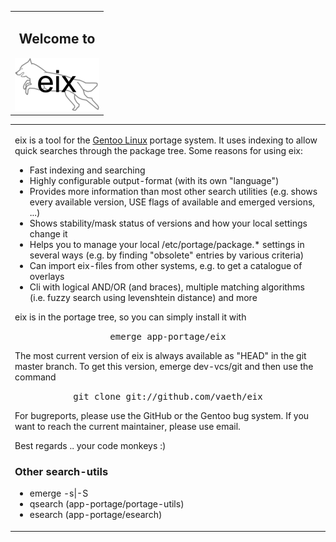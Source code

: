 <!DOCTYPE HTML PUBLIC "-//W3C//DTD HTML 4.01 Transitional//EN">
<html>
<head>
   <meta http-equiv="Content-Type" content="text/html; charset=iso-8859-1">
   <title>eix - search util for Gentoo's portage</title></title>
</head>
<body>
<!-- content -->
<table BORDER=0 CELLSPACING=0 CELLPADDING=0 WIDTH="100%" >
<tr VALIGN=TOP>
<td align=center>
<h2>Welcome to</h2>
<img alt="eix" title="The wild eix fox!" id="fox" src="eix.png">
</td>
</tr>
</table>
<table>
<tr VALIGN=TOP>
<td>
<p>eix is a tool for the <a href="http://gentoo.org/">Gentoo Linux</a>
portage system. It uses indexing to allow quick searches through the package tree.
Some reasons for using eix:
<ul>
	<li>Fast indexing and searching</li>
	<li>Highly configurable output-format (with its own "language")</li>
	<li>Provides more information than most other search utilities (e.g. shows every available version, USE flags of available and emerged versions, ...)</li>
	<li>Shows stability/mask status of versions and how your local settings change it</li>
	<li>Helps you to manage your local /etc/portage/package.* settings in several ways (e.g. by finding "obsolete" entries by various criteria)</li>
	<li>Can import eix-files from other systems, e.g. to get a catalogue of overlays</li>
	<li>Cli with logical AND/OR (and braces), multiple matching algorithms (i.e. fuzzy search using levenshtein distance) and more</li>
</ul>
<p>eix is in the portage tree, so you can simply install it with
<p><center><tt>emerge app-portage/eix</tt></center>
<p>The most current version of eix is always available as "HEAD" in the git master branch.
To get this version, emerge dev-vcs/git and then use the command
<p><center><tt>git clone git://github.com/vaeth/eix</tt></center>
<p>For bugreports, please use the GitHub or the Gentoo bug system.
If you want to reach the current maintainer, please use email.

<p>Best regards .. your code monkeys :)

<h3>Other search-utils</h3>
<ul>
	<li>emerge -s|-S</li>
	<li>qsearch (app-portage/portage-utils)</li>
	<li>esearch (app-portage/esearch)</li>
</ul>
</td>
</tr>
</table>
<!-- end content -->

</body>
</html>
